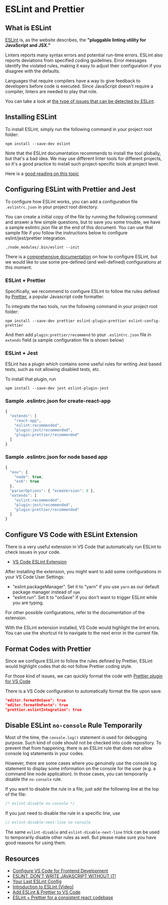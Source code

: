 # ESLint and Prettier

## What is ESLint

[ESLint](https://eslint.org/) is, as the website describes, the **"pluggable linting utility for JavaScript and JSX."**

Linters reports many syntax errors and potential run-time errors. ESLint also reports deviations from specified coding guidelines. Error messages identify the violated rules, making it easy to adjust their configuration if you disagree with the defaults.

Languages that require compilers have a way to give feedback to developers before code is executed. Since JavaScript doesn't require a compiler, linters are needed to play that role.

You can take a look at [the type of issues that can be detected by ESLint](https://eslint.org/docs/rules/).

## Installing ESLint

To install ESLint, simply run the following command in your project root folder:

```text
npm install --save-dev eslint
```

Note that the ESLint documentation recommends to install the tool globally, but that's a bad idea. We may use different linter tools for different projects, so it's a good practice to install such project-specific tools at project level.

Here is a [good reading on this topic](http://ericlathrop.com/2017/05/the-problem-with-npm-install-global/)

## Configuring ESLint with Prettier and Jest

To configure how ESLint works, you can add a configuration file `.eslintrc.json` in your project root directory.

You can create a initial copy of the file by running the following command and answer a few simple questions, but to save you some trouble, we have a sample eslintrc.json file at the end of this document. You can use that sample file if you follow the instructions below to configure eslint/jest/prettier integration.

```text
./node_modules/.bin/eslint --init
```

There is a [comprehensive documentation](https://eslint.org/docs/user-guide/configuring) on how to configure ESLint, but we would like to use some pre-defined \(and well-defined\) configurations at this moment.

### ESLint + Prettier

Specifically, we recommend to configure ESLint to follow the rules defined by [Prettier](https://prettier.io/), a popular Javascript code formatter.

To integrate the two tools, run the following command in your project root folder:

```text
npm install --save-dev prettier eslint-plugin-prettier eslint-config-prettier
```

And then add `plugin:prettier/recommend` to your `.eslintrc.json` file in `extends` field (a sample configuration file is shown below)

### ESLint + Jest

ESLint has a plugin which contains some useful rules for writing Jest based tests, such as not allowing disabled tests, etc.

To install that plugin, run

```text
npm install --save-dev jest eslint-plugin-jest
```

### Sample .eslintrc.json for create-react-app

```javascript
{
  "extends": [
    "react-app",
    "eslint:recommended",
    "plugin:jest/recommended",
    "plugin:prettier/recommended"
  ]
}
```

### Sample .eslintrc.json for node based app

```javascript
{
  "env": {
    "node": true,
    "es6": true
  },
  "parserOptions": { "ecmaVersion": 8 },
  "extends": [
    "eslint:recommended",
    "plugin:jest/recommended",
    "plugin:prettier/recommended"
  ]
}
```

## Configure VS Code with ESLint Extension

There is a very useful extension in VS Code that automatically run ESLint to check issues in your code.

* [VS Code ESLint Extension](https://marketplace.visualstudio.com/items?itemName=dbaeumer.vscode-eslint)

After installing the extension, you might want to add some configurations in your VS Code User Settings:

* "eslint.packageManager". Set it to "yarn" if you use `yarn` as our default package manager instead of `npm`
* "eslint.run". Set it to "onSave" if you don't want to trigger ESLint while you are typing.

For other possible configurations, refer to the documentation of the extension.

With the ESLint extension installed, VS Code would highlight the lint errors. You can use the shortcut `F8` to navigate to the next error in the current file.

## Format Codes with Prettier

Since we configure ESLint to follow the rules defined by Prettier, ESLint would highlight codes that do not follow Prettier coding style.

For those kind of issues, we can quickly format the code with [Prettier plugin for VS Code](https://marketplace.visualstudio.com/items?itemName=esbenp.prettier-vscode)

There is a VS Code configuration to automatically format the file upon save. 

```json
"editor.formatOnSave": true
"editor.formatOnPaste": true
"prettier.eslintIntegration": true
```

## Disable ESLint `no-console` Rule Temporarily

Most of the time, the `console.log()` statement is used for debugging purpose. Such kind of code should not be checked into code repository. To prevent that from happening, there is an ESLint rule that does not allow console log statements in your codes.

However, there are some cases where you genuinely use the console log statement to display some information on the console for the user \(e.g. a command line node application\). In those cases, you can temporarily disable the `no-console` rule.

If you want to disable the rule in a file, just add the following line at the top of the file:

```javascript
/* eslint-disable no-console */
```

If you just need to disable the rule in a specific line, use

```javascript
// eslint-disable-next-line no-console
```

The same `eslint-disable` and `eslint-disable-next-line` trick can be used to temporarily disable other rules as well. But please make sure you have good reasons for using them.

## Resources

* [Configure VS Code for Frontend Development](https://itnext.io/create-react-app-with-vs-code-1913321b48d)
* [ESLINT, DON'T WRITE JAVASCRIPT WITHOUT IT!](https://objectcomputing.com/resources/publications/sett/january-2017-eslint-dont-write-javascript-without-it/)
* [Your Last ESLint Config](https://medium.com/@netczuk/your-last-eslint-config-9e35bace2f99)
* [Introduction to ESLint \(Video\)](https://www.youtube.com/watch?v=lQzmfnvcmvc)
* [Add ESLint & Prettier to VS Code](https://www.youtube.com/watch?v=bfyI9yl3qfE)
* [ESLint + Prettier for a consistent react codebase](https://blog.gojekengineering.com/eslint-prettier-for-a-consistent-react-codebase-eaa673debb1d)

